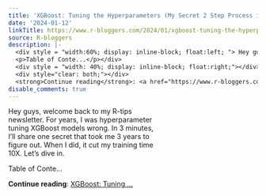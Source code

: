 ```yaml
---
title: 'XGBoost: Tuning the Hyperparameters (My Secret 2 Step Process in R)'
date: '2024-01-12'
linkTitle: https://www.r-bloggers.com/2024/01/xgboost-tuning-the-hyperparameters-my-secret-2-step-process-in-r/
source: R-bloggers
description: |-
  <div style = "width:60%; display: inline-block; float:left; "> Hey guys, welcome back to my R-tips newsletter. For years, I was hyperparameter tuning XGBoost models wrong. In 3 minutes, I’ll share one secret that took me 3 years to figure out. When I did, it cut my training time 10X. Let’s dive in.</p>
  <p>Table of Conte...</p></div>
  <div style = "width: 40%; display: inline-block; float:right;"></div>
  <div style="clear: both;"></div>
  <strong>Continue reading</strong>: <a href="https://www.r-bloggers.com/2024/01/xgboost-tuning-the-hyperparameters-my-secret-2-step-process-in-r/">XGBoost: Tuning ...
disable_comments: true
---
```

<div style = "width:60%; display: inline-block; float:left; "> Hey guys, welcome back to my R-tips newsletter. For years, I was hyperparameter tuning XGBoost models wrong. In 3 minutes, I’ll share one secret that took me 3 years to figure out. When I did, it cut my training time 10X. Let’s dive in.</p>
<p>Table of Conte...</p></div>
<div style = "width: 40%; display: inline-block; float:right;"></div>
<div style="clear: both;"></div>
<strong>Continue reading</strong>: <a href="https://www.r-bloggers.com/2024/01/xgboost-tuning-the-hyperparameters-my-secret-2-step-process-in-r/">XGBoost: Tuning ...